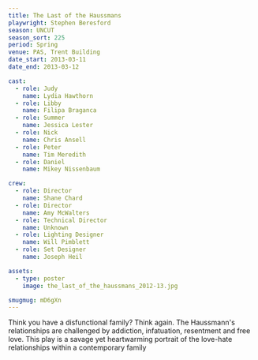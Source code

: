 ```yaml
---
title: The Last of the Haussmans
playwright: Stephen Beresford
season: UNCUT
season_sort: 225
period: Spring
venue: PAS, Trent Building
date_start: 2013-03-11
date_end: 2013-03-12

cast:
  - role: Judy
    name: Lydia Hawthorn
  - role: Libby
    name: Filipa Braganca
  - role: Summer
    name: Jessica Lester
  - role: Nick
    name: Chris Ansell
  - role: Peter
    name: Tim Meredith
  - role: Daniel
    name: Mikey Nissenbaum

crew:
  - role: Director
    name: Shane Chard
  - role: Director
    name: Amy McWalters
  - role: Technical Director
    name: Unknown
  - role: Lighting Designer
    name: Will Pimblett
  - role: Set Designer
    name: Joseph Heil

assets:
  - type: poster
    image: the_last_of_the_haussmans_2012-13.jpg

smugmug: mD6gXn
---
```


Think you have a disfunctional family? Think again. The Haussmann's relationships are challenged by addiction, infatuation, resentment and free love. This play is a savage yet heartwarming portrait of the love-hate relationships within a contemporary family

